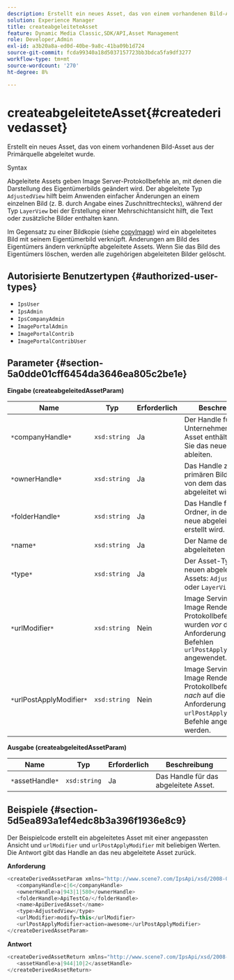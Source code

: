 ```yaml
---
description: Erstellt ein neues Asset, das von einem vorhandenen Bild-Asset aus der Primärquelle abgeleitet wurde.
solution: Experience Manager
title: createabgeleiteteAsset
feature: Dynamic Media Classic,SDK/API,Asset Management
role: Developer,Admin
exl-id: a3b20a8a-ed0d-40be-9a8c-41ba09b1d724
source-git-commit: fcda99340a18d5037157723bb3bdca5fa9df3277
workflow-type: tm+mt
source-wordcount: '270'
ht-degree: 8%

---
```


# createabgeleiteteAsset{#createderivedasset}

Erstellt ein neues Asset, das von einem vorhandenen Bild-Asset aus der Primärquelle abgeleitet wurde.

Syntax

<!--<a id="section_FE43FF204ED644C2AC901AF45982E942"></a>-->

Abgeleitete Assets geben Image Server-Protokollbefehle an, mit denen die Darstellung des Eigentümerbilds geändert wird. Der abgeleitete Typ `AdjustedView` hilft beim Anwenden einfacher Änderungen an einem einzelnen Bild (z. B. durch Angabe eines Zuschnittrechtecks), während der Typ `LayerView` bei der Erstellung einer Mehrschichtansicht hilft, die Text oder zusätzliche Bilder enthalten kann.

Im Gegensatz zu einer Bildkopie (siehe [copyImage](../../../operations/c-operations-intro/c-methods/r-copy-image.md#reference-0785131e690b4ad08be69172023f35d0)) wird ein abgeleitetes Bild mit seinem Eigentümerbild verknüpft. Änderungen am Bild des Eigentümers ändern verknüpfte abgeleitete Assets. Wenn Sie das Bild des Eigentümers löschen, werden alle zugehörigen abgeleiteten Bilder gelöscht.

## Autorisierte Benutzertypen {#authorized-user-types}

* `IpsUser`
* `IpsAdmin`
* `IpsCompanyAdmin`
* `ImagePortalAdmin`
* `ImagePortalContrib`
* `ImagePortalContribUser`

## Parameter {#section-5a0dde01cff6454da3646ea805c2be1e}

**Eingabe (createabgeleitedAssetParam)**

| Name | Typ | Erforderlich | Beschreibung |
|---|---|---|---|
| `*`companyHandle`*` | `xsd:string` | Ja | Der Handle für das Unternehmen, das das Asset enthält, von dem Sie das neue Asset ableiten. |
| `*`ownerHandle`*` | `xsd:string` | Ja | Das Handle zum primären Bild-Asset, von dem das neue Bild abgeleitet wird. |
| `*`folderHandle`*` | `xsd:string` | Ja | Das Handle für den Ordner, in dem das neue abgeleitete Asset erstellt wird. |
| `*`name`*` | `xsd:string` | Ja | Der Name des abgeleiteten Assets. |
| `*`type`*` | `xsd:string` | Ja | Der Asset-Typ des neuen abgeleiteten Assets: `AdjustedView` oder `LayerView`. |
| `*`urlModifier`*` | `xsd:string` | Nein | Image Serving- oder Image Rendering-Protokollbefehle wurden *vor* der Anforderung oder den Befehlen `urlPostApplyModifier` angewendet. |
| `*`urlPostApplyModifier`*` | `xsd:string` | Nein | Image Serving- oder Image Rendering-Protokollbefehle, die *nach* auf die Anforderung oder `urlPostApplyModifier`-Befehle angewendet werden. |

**Ausgabe (createabgeleitedAssetParam)**

| Name | Typ | Erforderlich | Beschreibung |
|---|---|---|---|
| `*`assetHandle`*` | `xsd:string` | Ja | Das Handle für das abgeleitete Asset. |

## Beispiele {#section-5d5ea893a1ef4edc8b3a396f1936e8c9}

Der Beispielcode erstellt ein abgeleitetes Asset mit einer angepassten Ansicht und `urlModifier` und `urlPostApplyModifier` mit beliebigen Werten. Die Antwort gibt das Handle an das neu abgeleitete Asset zurück.

**Anforderung**

```java
<createDerivedAssetParam xmlns="http://www.scene7.com/IpsApi/xsd/2008-01-15">
   <companyHandle>c|6</companyHandle>
   <ownerHandle>a|943|1|580</ownerHandle>
   <folderHandle>ApiTestCo/</folderHandle>
   <name>ApiDerivedAsset</name>
   <type>AdjustedView</type>
   <urlModifier>modify=this</urlModifier>
   <urlPostApplyModifier>action=awesome</urlPostApplyModifier>
</createDerivedAssetParam>
```

**Antwort**

```java
<createDerivedAssetReturn xmlns="http://www.scene7.com/IpsApi/xsd/2008-01-15">
   <assetHandle>a|944|10|2</assetHandle>
</createDerivedAssetReturn>
```
